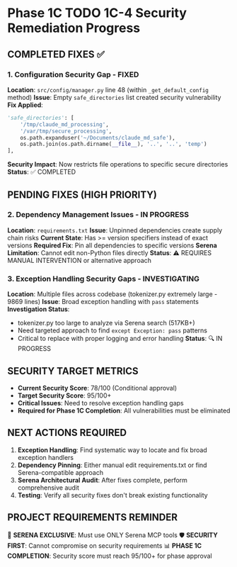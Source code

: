 # Phase 1C TODO 1C-4 Security Remediation Progress

## COMPLETED FIXES ✅

### 1. Configuration Security Gap - FIXED
**Location**: `src/config/manager.py` line 48 (within `_get_default_config` method)
**Issue**: Empty `safe_directories` list created security vulnerability
**Fix Applied**: 
```python
'safe_directories': [
    '/tmp/claude_md_processing',
    '/var/tmp/secure_processing', 
    os.path.expanduser('~/Documents/claude_md_safe'),
    os.path.join(os.path.dirname(__file__), '..', '..', 'temp')
],
```
**Security Impact**: Now restricts file operations to specific secure directories
**Status**: ✅ COMPLETED

## PENDING FIXES (HIGH PRIORITY)

### 2. Dependency Management Issues - IN PROGRESS
**Location**: `requirements.txt`
**Issue**: Unpinned dependencies create supply chain risks
**Current State**: Has >= version specifiers instead of exact versions
**Required Fix**: Pin all dependencies to specific versions
**Serena Limitation**: Cannot edit non-Python files directly
**Status**: ⚠️ REQUIRES MANUAL INTERVENTION or alternative approach

### 3. Exception Handling Security Gaps - INVESTIGATING
**Location**: Multiple files across codebase (tokenizer.py extremely large - 9869 lines)
**Issue**: Broad exception handling with `pass` statements
**Investigation Status**: 
- tokenizer.py too large to analyze via Serena search (517KB+)
- Need targeted approach to find `except Exception: pass` patterns
- Critical to replace with proper logging and error handling
**Status**: 🔍 IN PROGRESS

## SECURITY TARGET METRICS
- **Current Security Score**: 78/100 (Conditional approval)
- **Target Security Score**: 95/100+
- **Critical Issues**: Need to resolve exception handling gaps
- **Required for Phase 1C Completion**: All vulnerabilities must be eliminated

## NEXT ACTIONS REQUIRED
1. **Exception Handling**: Find systematic way to locate and fix broad exception handlers
2. **Dependency Pinning**: Either manual edit requirements.txt or find Serena-compatible approach
3. **Serena Architectural Audit**: After fixes complete, perform comprehensive audit
4. **Testing**: Verify all security fixes don't break existing functionality

## PROJECT REQUIREMENTS REMINDER
🔴 **SERENA EXCLUSIVE**: Must use ONLY Serena MCP tools
🛡️ **SECURITY FIRST**: Cannot compromise on security requirements
📊 **PHASE 1C COMPLETION**: Security score must reach 95/100+ for phase approval